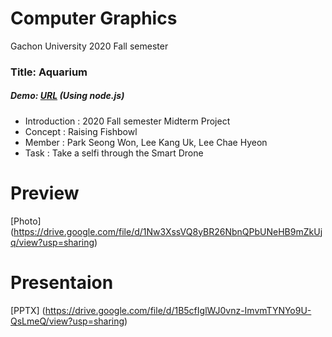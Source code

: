 # Computer Graphics
Gachon University 2020 Fall semester


### Title: Aquarium

##### Demo: [URL](https://fish.chlee1001.synology.me/) (Using node.js)

* Introduction : 2020 Fall semester Midterm Project
* Concept : Raising Fishbowl
* Member : Park Seong Won, Lee Kang Uk, Lee Chae Hyeon
* Task : Take a selfi through the Smart Drone

# Preview
[Photo] (https://drive.google.com/file/d/1Nw3XssVQ8yBR26NbnQPbUNeHB9mZkUjq/view?usp=sharing)

# Presentaion
[PPTX] (https://drive.google.com/file/d/1B5cfIglWJ0vnz-ImvmTYNYo9U-QsLmeQ/view?usp=sharing)


